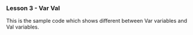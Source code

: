 ### Lesson 3 - Var Val

This is the sample code which shows different between Var variables and Val variables.
